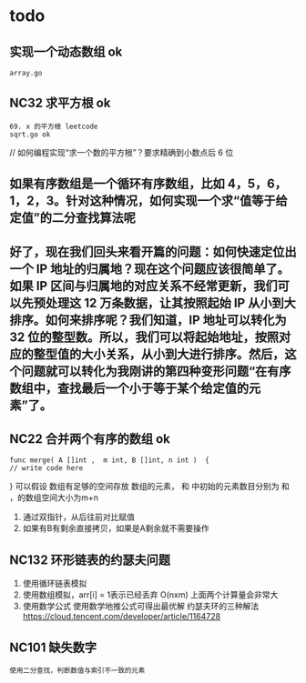 # todo

## 实现一个动态数组 ok
    array.go

## NC32 求平方根  ok
    69. x 的平方根 leetcode 
    sqrt.go ok
   //  如何编程实现“求一个数的平方根”？要求精确到小数点后 6 位

## 如果有序数组是一个循环有序数组，比如 4，5，6，1，2，3。针对这种情况，如何实现一个求“值等于给定值”的二分查找算法呢

## 好了，现在我们回头来看开篇的问题：如何快速定位出一个 IP 地址的归属地？现在这个问题应该很简单了。如果 IP 区间与归属地的对应关系不经常更新，我们可以先预处理这 12 万条数据，让其按照起始 IP 从小到大排序。如何来排序呢？我们知道，IP 地址可以转化为 32 位的整型数。所以，我们可以将起始地址，按照对应的整型值的大小关系，从小到大进行排序。然后，这个问题就可以转化为我刚讲的第四种变形问题“在有序数组中，查找最后一个小于等于某个给定值的元素”了。


## NC22 合并两个有序的数组 ok
    func merge( A []int ,  m int, B []int, n int )  {
    // write code here
}
可以假设 数组有足够的空间存放 数组的元素， 和 中初始的元素数目分别为 和 ，的数组空间大小为m+n
1. 通过双指针，从后往前对比赋值
1. 如果有B有剩余直接拷贝，如果是A剩余就不需要操作

## NC132 环形链表的约瑟夫问题
1. 使用循环链表模拟
1. 使用数组模拟，arr[i] = 1表示已经丢弃
    O(nxm)
上面两个计算量会非常大
1. 使用数学公式
    使用数学地推公式可得出最优解
    约瑟夫环的三种解法
    https://cloud.tencent.com/developer/article/1164728
    

## NC101 缺失数字
    使用二分查找，判断数值与索引不一致的元素
